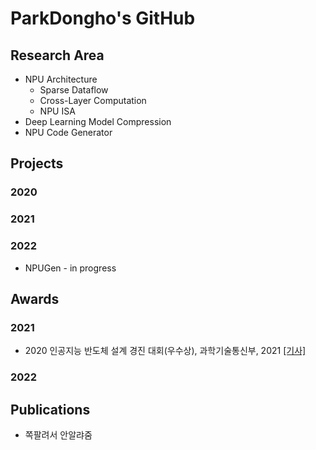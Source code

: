 # ParkDongho's GitHub

## Research Area
* NPU Architecture
  * Sparse Dataflow
  * Cross-Layer Computation
  * NPU ISA
* Deep Learning Model Compression
* NPU Code Generator

## Projects
### 2020

### 2021

### 2022
* NPUGen - in progress

## Awards
### 2021
* 2020 인공지능 반도체 설계 경진 대회(우수상), 과학기술통신부, 2021 [[기사]](https://www.msit.go.kr/bbs/view.do?sCode=user&mId=113&mPid=112&pageIndex=3&bbsSeqNo=94&nttSeqNo=3180308&searchOpt=ALL&searchTxt=)

### 2022

## Publications
* 쪽팔려서 안알랴줌

